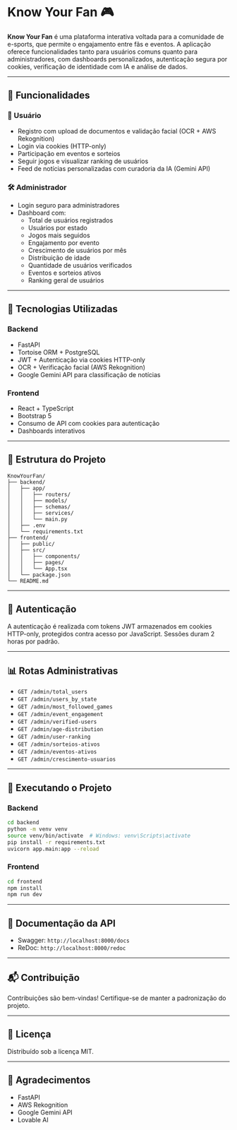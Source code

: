 # Know Your Fan 🎮

**Know Your Fan** é uma plataforma interativa voltada para a comunidade de e-sports, que permite o engajamento entre fãs e eventos. A aplicação oferece funcionalidades tanto para usuários comuns quanto para administradores, com dashboards personalizados, autenticação segura por cookies, verificação de identidade com IA e análise de dados.

---

## 🚀 Funcionalidades

### 👤 Usuário
- Registro com upload de documentos e validação facial (OCR + AWS Rekognition)
- Login via cookies (HTTP-only)
- Participação em eventos e sorteios
- Seguir jogos e visualizar ranking de usuários
- Feed de notícias personalizadas com curadoria da IA (Gemini API)

### 🛠️ Administrador
- Login seguro para administradores
- Dashboard com:
  - Total de usuários registrados
  - Usuários por estado
  - Jogos mais seguidos
  - Engajamento por evento
  - Crescimento de usuários por mês
  - Distribuição de idade
  - Quantidade de usuários verificados
  - Eventos e sorteios ativos
  - Ranking geral de usuários

---

## 🧰 Tecnologias Utilizadas

### Backend
- FastAPI
- Tortoise ORM + PostgreSQL
- JWT + Autenticação via cookies HTTP-only
- OCR + Verificação facial (AWS Rekognition)
- Google Gemini API para classificação de notícias

### Frontend
- React + TypeScript
- Bootstrap 5
- Consumo de API com cookies para autenticação
- Dashboards interativos

---

## 📂 Estrutura do Projeto

```
KnowYourFan/
├── backend/
│   ├── app/
│   │   ├── routers/
│   │   ├── models/
│   │   ├── schemas/
│   │   ├── services/
│   │   └── main.py
│   ├── .env
│   └── requirements.txt
├── frontend/
│   ├── public/
│   ├── src/
│   │   ├── components/
│   │   ├── pages/
│   │   └── App.tsx
│   └── package.json
└── README.md
```

---

## 🔐 Autenticação

A autenticação é realizada com tokens JWT armazenados em cookies HTTP-only, protegidos contra acesso por JavaScript. Sessões duram 2 horas por padrão.

---

## 📊 Rotas Administrativas

- `GET /admin/total_users`
- `GET /admin/users_by_state`
- `GET /admin/most_followed_games`
- `GET /admin/event_engagement`
- `GET /admin/verified-users`
- `GET /admin/age-distribution`
- `GET /admin/user-ranking`
- `GET /admin/sorteios-ativos`
- `GET /admin/eventos-ativos`
- `GET /admin/crescimento-usuarios`

---

## 🧪 Executando o Projeto

### Backend
```bash
cd backend
python -m venv venv
source venv/bin/activate  # Windows: venv\Scripts\activate
pip install -r requirements.txt
uvicorn app.main:app --reload
```

### Frontend
```bash
cd frontend
npm install
npm run dev
```

---

## 📘 Documentação da API

- Swagger: `http://localhost:8000/docs`
- ReDoc: `http://localhost:8000/redoc`

---

## 📬 Contribuição

Contribuições são bem-vindas! Certifique-se de manter a padronização do projeto.

---

## 📝 Licença

Distribuído sob a licença MIT.

---

## 🙌 Agradecimentos

- FastAPI
- AWS Rekognition
- Google Gemini API
- Lovable AI
